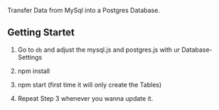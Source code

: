 Transfer Data from MySql into a Postgres Database.

## Getting Startet

1. Go to `db` and adjust the mysql.js and postgres.js with ur Database-Settings

2. npm install

3. npm start (first time it will only create the Tables)

4. Repeat Step 3 whenever you wanna update it.
